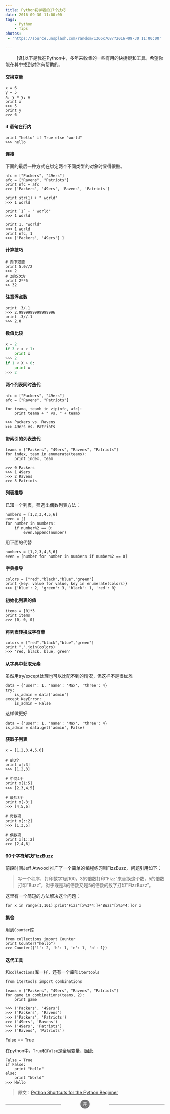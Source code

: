 ```yaml
---
title: Python初学者的17个技巧
date: 2016-09-30 11:00:00
tags: 
	- Python
	- Tips
photos:
 - 'https://source.unsplash.com/random/1366x768/?2016-09-30 11:00:00'
 
---
```


&nbsp;&emsp;&emsp;
[译]以下是我在Python中，多年来收集的一些有用的快捷键和工具。希望你能在其中找到对你有帮助的。
<!-- more -->
#### 交换变量

```
x = 6
y = 5
x, y = y, x
print x
>>> 5
print y
>>> 6
```

#### if 语句在行内

```
print "hello" if True else "world"
>>> hello
```

#### 连接

下面的最后一种方式在绑定两个不同类型的对象时显得很酷。

```
nfc = ["Packers", "49ers"]
afc = ["Ravens", "Patriots"]
print nfc + afc
>>> ['Packers', '49ers', 'Ravens', 'Patriots']
 
print str(1) + " world"
>>> 1 world
 
print `1` + " world"
>>> 1 world
 
print 1, "world"
>>> 1 world
print nfc, 1
>>> ['Packers', '49ers'] 1
```

#### 计算技巧

```
# 向下取整
print 5.0//2
>>> 2
# 2的5次方
print 2**5
>> 32
```

#### 注意浮点数

```
print .3/.1
>>> 2.9999999999999996
print .3//.1
>>> 2.0
```

#### 数值比较

```python
x = 2
if 3 > x > 1:
    print x
>>> 2
if 1 < X > 0:
    print x
>>> 2
```

#### 两个列表同时迭代

```
nfc = ["Packers", "49ers"]
afc = ["Ravens", "Patriots"]
 
for teama, teamb in zip(nfc, afc):
    print teama + " vs. " + teamb
 
>>> Packers vs. Ravens
>>> 49ers vs. Patriots
```

#### 带索引的列表迭代

```
teams = ["Packers", "49ers", "Ravens", "Patriots"]
for index, team in enumerate(teams):
    print index, team
 
>>> 0 Packers
>>> 1 49ers
>>> 2 Ravens
>>> 3 Patriots
```

#### 列表推导

已知一个列表，筛选出偶数列表方法：

```
numbers = [1,2,3,4,5,6]
even = []
for number in numbers:
	if number%2 == 0:
		even.append(number)
```

用下面的代替

```
numbers = [1,2,3,4,5,6]
even = [number for number in numbers if number%2 == 0]
```

#### 字典推导

```
colors = ["red","black","blue","green"]
print {key: value for value, key in enumerate(colors)}
>>> {'blue': 2, 'green': 3, 'black': 1, 'red': 0}
```

#### 初始化列表的值

```
items = [0]*3
print items
>>> [0, 0, 0]
```

#### 将列表转换成字符串

```
colors = ["red","black","blue","green"]
print ",".join(colors)
>>> 'red, black, blue, green'
```

#### 从字典中获取元素

虽然用try/except处理也可以比配不到的情况，但这样不是很优雅

```
data = {'user': 1, 'name': 'Max', 'three': 4}
try:
    is_admin = data['admin']
except KeyError:
    is_admin = False
```

这样做更好

```
data = {'user': 1, 'name': 'Max', 'three': 4}
is_admin = data.get('admin', False)
```

#### 获取子列表

```
x = [1,2,3,4,5,6]
 
# 前3个 
print x[:3]
>>> [1,2,3]
 
# 中间4个
print x[1:5]
>>> [2,3,4,5]
 
# 最后3个
print x[-3:]
>>> [4,5,6]
 
# 奇数项
print x[::2]
>>> [1,3,5]
 
# 偶数项
print x[1::2]
>>> [2,4,6]
```

#### 60个字符解决FizzBuzz

前段时间Jeff Atwood 推广了一个简单的编程练习叫FizzBuzz，问题引用如下：

> 写一个程序，打印数字1到100，3的倍数打印“Fizz”来替换这个数，5的倍数打印“Buzz”，对于既是3的倍数又是5的倍数的数字打印“FizzBuzz”。

这里有一个简短的方法解决这个问题：

```
for x in range(1,101):print"Fizz"[x%3*4:]+"Buzz"[x%5*4:]or x
```

#### 集合

用到``Counter``库

```
from collections import Counter
print Counter("hello")
>>> Counter({'l': 2, 'h': 1, 'e': 1, 'o': 1})
```

#### 迭代工具

和``collections``库一样，还有一个库叫``itertools``

```
from itertools import combinations
 
teams = ["Packers", "49ers", "Ravens", "Patriots"]
for game in combinations(teams, 2):
    print game
 
>>> ('Packers', '49ers')
>>> ('Packers', 'Ravens')
>>> ('Packers', 'Patriots')
>>> ('49ers', 'Ravens')
>>> ('49ers', 'Patriots')
>>> ('Ravens', 'Patriots')
```

False == True

在python中，``True``和``False``是全局变量，因此

```
False = True
if False:
	print "Hello"
else:
	print "World"
>>> Hello
```

> 原文：[Python Shortcuts for the Python Beginner](http://www.maxburstein.com/blog/python-shortcuts-for-the-python-beginner/)



<section style="text-align: center; font-size: 1em; font-weight: inherit; text-decoration: inherit; color: rgb(255, 255, 255); border-color: rgb(117, 117, 118); box-sizing: border-box;"><section data-width="2em" style="width: 2em; height: 2em; margin-right: auto; margin-left: auto; border-radius: 100%; box-sizing: border-box; background-color: rgb(117, 117, 118);"><section style="display: inline-block; padding-right: 0.5em; padding-left: 0.5em; font-size: 1em; line-height: 2; box-sizing: border-box; color: inherit;"><section class="135brush" data-brushtype="text" style="box-sizing: border-box; color: inherit;">完</section></section></section><section style="margin-top: -1em; margin-bottom: 1em; box-sizing: border-box; color: inherit;"><section data-width="35%" style="border-top-width: 1px; border-top-style: solid; width: 35%; float: left; border-color: rgb(117, 117, 118); box-sizing: border-box; color: inherit;"></section><section data-width="35%" style="border-top-width: 1px; border-top-style: solid; width: 35%; float: right; border-color: rgb(117, 117, 118); box-sizing: border-box; color: inherit;"></section></section></section>
